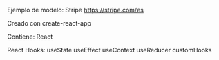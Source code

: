 Ejemplo de modelo: Stripe
https://stripe.com/es

Creado con create-react-app

Contiene:
React

React Hooks:
useState
useEffect
useContext
useReducer
customHooks
